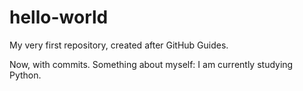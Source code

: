 # hello-world
My very first repository, created after GitHub Guides.

Now, with commits.
Something about myself: I am currently studying Python.
